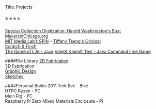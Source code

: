 Title: Projects

#### ⭐ ⭐ ⭐ ⭐
[Special Collection Digitization: Harold Washingston's Bust](https://www.chipublib.org/news/diy-mayor-harold-washington-bust/)  
[MakersinChicago.org](http://makersinchicago.org)  
[MIT Media Lab’s SPIN]() – [Tiffany Tseng's Original](http://spin.media.mit.edu/)  
[Scratch & Finch](https://drive.google.com/drive/folders/0B8QHDZo-SrgETkpTMXdfX1E4Yjg)  
[The Game of Life - Java](/game-of-life-java)
[Voight Kampft Test - Java Command Line Game](/voight-kampft-test-java)

####File Library
[2D Fabrication](2d-files)  
[3D Fabrication](3d-files)  
[Graphic Design](graphics)  
[Sketches](sketches)  

####Personal Builds
2011 Trek Earl - Bike  
HTPC Ryzen - PC  
Main Rig - PC  
Raspberry Pi Zero Mixed Materials Enclosure - Pi  
